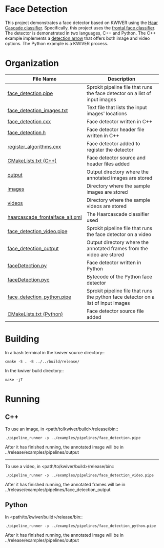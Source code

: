 # Face Detection #

This project demonstrates a face detector based on KWIVER using the [Haar Cascade classifier](https://docs.opencv.org/2.4/modules/objdetect/doc/cascade_classification.html). Specifically, this project uses the [frontal face classifier](haarcascade_frontalface_alt.xml). The detector is demonstrated in two languages, C++ and Python. The C++ example implements a [detection arrow](https://github.com/Kitware/kwiver/blob/master/doc/manuals/arrows/opencv.rst) that offers both image and video options. The Python example is a KWIVER process. 

# Organization #

File Name                             |  Description
--------------------------------------|------------------------------------------------------------------------------------------
[face_detection.pipe](https://github.com/hdefazio/face_detection/blob/master/image/face_detection.pipe) | Sprokit pipeline file that runs the face detector on a list of input images
[face_detection_images.txt](https://github.com/hdefazio/face_detection/blob/master/image/face_detection_images.txt) | Text file that lists the input images' locations 
[face_detection.cxx](https://github.com/hdefazio/face_detection/blob/master/image/face_detection.cxx) | Face detector written in C++
[face_detection.h](https://github.com/hdefazio/face_detection/blob/master/image/face_detection.h) | Face detector header file written in C++
[register_algorithms.cxx](https://github.com/hdefazio/face_detection/blob/master/image/register_algorithms.cxx) | Face detector   added to register the detector
[CMakeLists.txt (C++)](https://github.com/hdefazio/face_detection/blob/master/image/CMakeLists.txt) | Face detector source and header files added
[output](https://github.com/hdefazio/face_detection/blob/master/image/output) | Output directory where the annotated images are stored
[images](https://github.com/hdefazio/face_detection/blob/master/image/images) | Directory where the sample images are stored 
[videos](https://github.com/hdefazio/face_detection/blob/master/video/videos) | Directory where the sample videos are stored
[haarcascade_frontalface_alt.xml](https://github.com/hdefazio/face_detection/blob/master/haarcascade_frontalface_alt.xml) | The Haarcascade classifier used
[face_detection_video.pipe](https://github.com/hdefazio/face_detection/blob/master/video/face_detection_video.pipe) | Sprokit pipeline file that runs the face detector on a video
[face_detection_output](https://github.com/hdefazio/face_detection/blob/master/video/face_detection_output) | Output directory where the annotated frames from the video are stored
[faceDetection.py](https://github.com/hdefazio/face_detection/blob/master/python/faceDetection.py) | Face detector written in Python
[faceDetection.pyc](https://github.com/hdefazio/face_detection/blob/master/python/faceDetection.pyc) | Bytecode of the Python face detector
[face_detection_python.pipe](https://github.com/hdefazio/face_detection/blob/master/python/face_detection_python.pipe) | Sprokit pipeline file that runs the python face detector on a list of input images
[CMakeLists.txt (Python)](https://github.com/hdefazio/face_detection/blob/master/python/CMakeLists.txt) | Face detector source file added
 

# Building #
  In a bash terminal in the kwiver source directory::
  
    cmake -S . -B ../../build/release/
  
  In the kwiver build directory::
  
    make -j7
  
# Running #

## C++ ##

  To use an image, in <path/to/kwiver/build>/release/bin::
  
    ./pipeline_runner -p ../examples/pipelines/face_detection.pipe
  
  After it has finished running, the annotated image will be in ../release/examples/pipelines/output

---------------------------------------------------------------------------------------------------------------------
  
  To use a video, in <path/to/kwiver/build>/release/bin::
  
    ./pipeline_runner -p ../examples/pipelines/face_detection_video.pipe 
  
  After it has finished running, the annotated frames will be in ../release/examples/pipelines/face_detection_output

## Python ##

  In <path/to/kwiver/build>/release/bin::
  
    ./pipeline_runner -p ../examples/pipelines/face_detection_python.pipe
  
  After it has finished running, the annotated image will be in ../release/examples/pipelines/output
